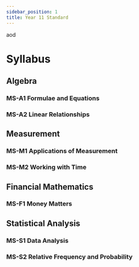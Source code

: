 ```yaml
---
sidebar_position: 1
title: Year 11 Standard
---
```


<p style={{fontFamily: 'casio' }}>aod</p>

# Syllabus

## Algebra

### MS-A1 Formulae and Equations

### MS-A2 Linear Relationships

### 

## Measurement

### MS-M1 Applications of Measurement

### MS-M2 Working with Time

## Financial Mathematics

### MS-F1 Money Matters

## Statistical Analysis

### MS-S1 Data Analysis

### MS-S2 Relative Frequency and Probability